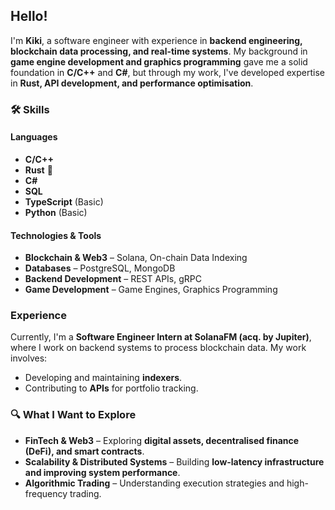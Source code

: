 ## Hello!   

I'm **Kiki**, a software engineer with experience in **backend engineering, blockchain data processing, and real-time systems**. My background in **game engine development and graphics programming** gave me a solid foundation in **C/C++** and **C#**, but through my work, I've developed expertise in **Rust, API development, and performance optimisation**.  

### 🛠 Skills  
#### **Languages**  
- **C/C++**  
- **Rust** 🦀  
- **C#**  
- **SQL**  
- **TypeScript** (Basic)
- **Python** (Basic)

#### **Technologies & Tools**  
- **Blockchain & Web3** – Solana, On-chain Data Indexing  
- **Databases** – PostgreSQL, MongoDB
- **Backend Development** – REST APIs, gRPC
- **Game Development** – Game Engines, Graphics Programming  

### Experience  
Currently, I'm a **Software Engineer Intern at SolanaFM (acq. by Jupiter)**, where I work on backend systems to process blockchain data. My work involves:  
- Developing and maintaining **indexers**.  
- Contributing to **APIs** for portfolio tracking.

### 🔍 What I Want to Explore  
- **FinTech & Web3** – Exploring **digital assets, decentralised finance (DeFi), and smart contracts**.  
- **Scalability & Distributed Systems** – Building **low-latency infrastructure and improving system performance**.  
- **Algorithmic Trading** – Understanding execution strategies and high-frequency trading.
